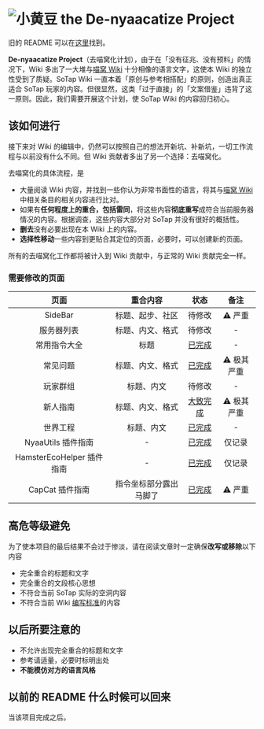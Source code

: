 # ![小黄豆](https://i.loli.net/2020/05/08/xzq8FwAy2DO7fXH.png) the De-nyaacatize Project

旧的 README 可以在[这里](/README-backup.md)找到。

**De-nyaacatize Project**（去喵窝化计划），由于在「没有征兆、没有预料」的情况下，Wiki 多出了一大堆与[喵窝 Wiki](//wiki.nyaa.cat) 十分相像的语言文字，这使本 Wiki 的独立性受到了质疑。SoTap Wiki 一直本着「原创与参考相搭配」的原则，创造出真正适合 SoTap 玩家的内容。但很显然，这类「过于直接」的「文案借鉴」违背了这一原则。因此，我们需要开展这个计划，使 SoTap Wiki 的内容回归初心。

## 该如何进行

接下来对 Wiki 的编辑中，仍然可以按照自己的想法开新坑、补新坑，一切工作流程与以前没有什么不同。但 Wiki 贡献者多出了另一个选择：去喵窝化。

去喵窝化的具体流程，是

- 大量阅读 Wiki 内容，并找到一些你认为非常书面性的语言，将其与[喵窝 Wiki](//wiki.nyaa.cat) 中相关条目的相关内容进行比对。
- 如果有**任何程度上的重合，包括雷同**，将这些内容**彻底重写**成符合当前服务器情况的内容。根据调查，这些内容大部分对 SoTap 并没有很好的概括性。
- **删去**没有必要出现在本 Wiki 上的内容。
- **选择性移动**一些内容到更贴合其定位的页面，必要时，可以创建新的页面。

所有的去喵窝化工作都将被计入到 Wiki 贡献中，与正常的 Wiki 贡献完全一样。

### 需要修改的页面

|           页面            |        重合内容        |                     状态                     |    备注    |
| :-----------------------: | :--------------------: | :------------------------------------------: | :--------: |
|          SideBar          |    标题、起步、社区    |                    待修改                    |   ⚠ 严重   |
|        服务器列表         |    标题、内文、格式    |                    待修改                    |     -      |
|       常用指令大全        |          标题          |    [已完成](/others/commands-for-players)    |     -      |
|         常见问题          |    标题、内文、格式    |      [已完成](/getting-started/faq.md)       | ⚠ 极其严重 |
|         玩家群组          |       标题、内文       |                    待修改                    |     -      |
|         新人指南          |    标题、内文、格式    |   [大致完成](/Windfall/beginners-guide.md)   | ⚠ 极其严重 |
|         世界工程          |       标题、内文       |       [已完成](/Windfall/projects.md)        |     -      |
|    NyaaUtils 插件指南     |           -            |       [已完成](/plugins/nyaautils.md)        |   仅记录   |
| HamsterEcoHelper 插件指南 |           -            | [已完成](/plugins/hamsterecohelper-guide.md) |   仅记录   |
|      CapCat 插件指南      | 指令坐标部分露出马脚了 |         [已完成](/plugins/capcat.md)         |   ⚠ 严重   |

## 高危等级避免

为了使本项目的最后结果不会过于惨淡，请在阅读文章时一定确保**改写或移除**以下内容

- 完全重合的标题和文字
- 完全重合的文段核心思想
- 不符合当前 SoTap 实际的空洞内容
- 不符合当前 Wiki [编写标准](https://book.sotap.org/#/wiki/manual)的内容

## 以后所要注意的

- 不允许出现完全重合的标题和文字
- 参考请适量，必要时标明出处
- **不能模仿对方的语言风格**

## 以前的 README 什么时候可以回来

当该项目完成之后。
